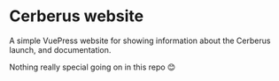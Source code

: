 # Cerberus website

A simple VuePress website for showing information about the Cerberus launch, and documentation.

Nothing really special going on in this repo 😊

